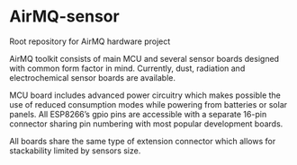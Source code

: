 # AirMQ-sensor
Root repository for AirMQ hardware project

AirMQ toolkit consists of main MCU and several sensor boards designed with common form factor in mind. Currently, dust, radiation and electrochemical sensor boards are available. 

MCU board includes advanced power circuitry which makes possible the use of reduced consumption modes while powering from batteries or solar panels. All ESP8266’s gpio pins are accessible with a separate 16-pin connector sharing pin numbering with most popular development boards. 

All boards share the same type of extension connector which allows for stackability limited by sensors size. 
